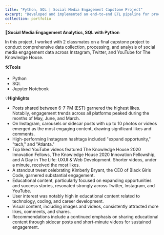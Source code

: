 ```yaml
---
title: "Python, SQL | Social Media Engagement Capstone Project"
excerpt: "Developed and implemented an end-to-end ETL pipeline for processing social media engagement data across Instagram, Twitter, and YouTube. The pipeline encompassed extracting raw data, performing data transformation using **Python**, orchestrating the pipeline on PostgreSQL, and creating a dashboard using **Tableau**. [View Code on GitHub](https://github.com/tpham16/TKH-Social-Media-Engagement-Analytics) \n\n[![Social Media Engagement Dashboard](/images/SocialMediaEngagementDashboard.png){: style='display: block; margin: 0 auto; border: 2px solid black;' width='75%'}](https://github.com/tpham16/TKH-Social-Media-Engagement-Analytics)"
collection: portfolio
---
```


📱**Social Media Engagement Analytics, SQL with Python** 

In this project, I worked with 2 classmates on a final capstone project to conduct comprehensive data collection, processing, and analysis of
social media engagement data across Instagram, Twitter, and YouTube for The Knowledge House. 

🛠️**Tools**
* Python
* SQL
* Jupyter Notebook

💡**Highlights** 
* Posts shared between 6-7 PM (EST) garnered the highest likes. Notabily, engagement trends across all platforms peaked during the months of May, June, and March. 
* On Instagram, carousels or sidecar posts with up to 10 photos or videos emerged as the most engaging content, drawing significant likes and comments.
* High-performing Instagram hashtags included "expand opportunity," "tech," and "Atlanta."
* Top liked YouTube videos featured The Knowledge House 2020 Innovation Fellows, The Knowledge House 2020 Innovation Fellowship, and A Day in The Life: UXUI & Web Development. Shorter videos, under a minute, received the most likes.
* A standout tweet celebrating Kimberly Bryant, the CEO of Black Girls Code, garnered substantial engagement.
* Educational content, particularly focused on expanding opportunities and success stories, resonated strongly across Twitter, Instagram, and YouTube.
* User interest was notably high in educational content related to technology, coding, and career development.
* Visual content, including images and videos, consistently attracted more likes, comments, and shares.
* Recommendations include a continued emphasis on sharing educational content through sidecar posts and short-minute videos for sustained engagement.
